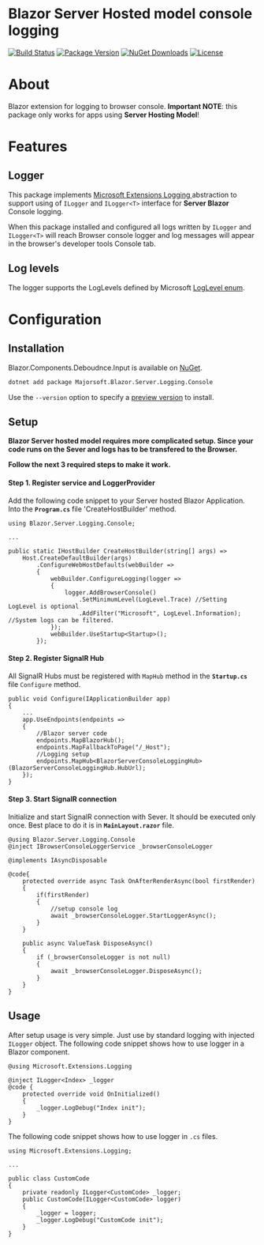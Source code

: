 Blazor Server Hosted model console logging
============
[![Build Status](https://dev.azure.com/major-soft/GitHub/_apis/build/status/blazor-components/blazor-components-build-check)](https://dev.azure.com/major-soft/GitHub/_build/latest?definitionId=6)
[![Package Version](https://img.shields.io/nuget/v/Majorsoft.Blazor.Server.Logging.Console?label=Latest%20Version)](https://www.nuget.org/packages/Majorsoft.Blazor.Server.Logging.Console/)
[![NuGet Downloads](https://img.shields.io/nuget/dt/Majorsoft.Blazor.Server.Logging.Console?label=Downloads)](https://www.nuget.org/packages/Majorsoft.Blazor.Server.Logging.Console/)
[![License](https://img.shields.io/badge/License-MIT-green.svg)](https://github.com/majorimi/blazor-components/blob/master/LICENSE)

# About

Blazor extension for logging to browser console. **Important NOTE**: this package only works for apps using **Server Hosting Model**!

# Features

## Logger

This package implements [Microsoft Extensions Logging ](https://github.com/dotnet/extensions/tree/master/src/Logging) abstraction to 
support using of `ILogger` and `ILogger<T>` interface for **Server Blazor** Console logging.

When this package installed and configured all logs written by `ILogger` and `ILogger<T>` will reach
Browser console logger and log messages will appear in the browser's developer tools Console tab.

## Log levels

The logger supports the LogLevels defined by Microsoft [LogLevel enum](https://docs.microsoft.com/en-us/dotnet/api/microsoft.extensions.logging.loglevel?view=dotnet-plat-ext-3.1&viewFallbackFrom=netcore-3.1).

# Configuration

## Installation

Blazor.Components.Deboudnce.Input is available on [NuGet](https://www.nuget.org/packages/Majorsoft.Blazor.Server.Logging.Console/). 

```sh
dotnet add package Majorsoft.Blazor.Server.Logging.Console
```
Use the `--version` option to specify a [preview version](https://www.nuget.org/packages/Majorsoft.Blazor.Server.Logging.Consol/absoluteLatest) to install.

## Setup

**Blazor Server hosted model requires more complicated setup. Since your code runs on the Sever and logs has to be transfered to the Browser.**

**Follow the next 3 required steps to make it work.**

#### Step 1. Register service and LoggerProvider

Add the following code snippet to your Server hosted Blazor Application. 
Into the **`Program.cs`** file 'CreateHostBuilder' method.
```
using Blazor.Server.Logging.Console;

...

public static IHostBuilder CreateHostBuilder(string[] args) =>
	Host.CreateDefaultBuilder(args)
		.ConfigureWebHostDefaults(webBuilder =>
		{
			webBuilder.ConfigureLogging(logger =>
			{
				logger.AddBrowserConsole()
					.SetMinimumLevel(LogLevel.Trace) //Setting LogLevel is optional
					.AddFilter("Microsoft", LogLevel.Information); //System logs can be filtered.
			});
			webBuilder.UseStartup<Startup>();
		});
```

#### Step 2. Register SignalR Hub

All SignalR Hubs must be registered with `MapHub` method in the **`Startup.cs`** file `Configure` method.

```
public void Configure(IApplicationBuilder app)
{
	...
	app.UseEndpoints(endpoints =>
	{
		//Blazor server code
		endpoints.MapBlazorHub();
		endpoints.MapFallbackToPage("/_Host");
		//Logging setup
		endpoints.MapHub<BlazorServerConsoleLoggingHub>(BlazorServerConsoleLoggingHub.HubUrl);
	});
}
```


#### Step 3. Start SignalR connection

Initialize and start SignalR connection with Sever. It should be executed only once.
Best place to do it is in **`MainLayout.razor`** file.
```
@using Blazor.Server.Logging.Console
@inject IBrowserConsoleLoggerService _browserConsoleLogger

@implements IAsyncDisposable

@code{
	protected override async Task OnAfterRenderAsync(bool firstRender)
	{
		if(firstRender)
		{
			//setup console log
			await _browserConsoleLogger.StartLoggerAsync();
		}
	}

	public async ValueTask DisposeAsync()
	{
		if (_browserConsoleLogger is not null)
		{
			await _browserConsoleLogger.DisposeAsync();
		}
	}
}
```

## Usage

After setup usage is very simple. Just use by standard logging with injected `ILogger` object. The following code snippet shows how to use logger in a Blazor component.

```
@using Microsoft.Extensions.Logging

@inject ILogger<Index> _logger
@code {
	protected override void OnInitialized()
	{
		_logger.LogDebug("Index init");
	}
}
```

The following code snippet shows how to use logger in `.cs` files.
```
using Microsoft.Extensions.Logging;

...

public class CustomCode
{
	private readonly ILogger<CustomCode> _logger;
	public CustomCode(ILogger<CustomCode> logger)
	{
		_logger = logger;
		_logger.LogDebug("CustomCode init");
	}
}
```


